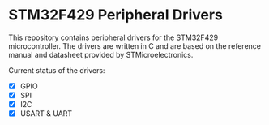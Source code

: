 # STM32F429 Peripheral Drivers
This repository contains peripheral drivers for the STM32F429 microcontroller. The drivers are written in C and are based on the reference manual and datasheet provided by STMicroelectronics. 

Current status of the drivers:
- [x] GPIO
- [x] SPI
- [x] I2C
- [x] USART & UART
